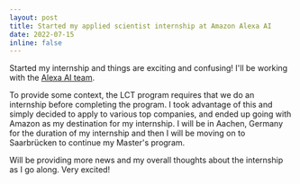```yaml
---
layout: post
title: Started my applied scientist internship at Amazon Alexa AI
date: 2022-07-15
inline: false
---
```


Started my internship and things are exciting and confusing! I'll be working with the [Alexa AI team](https://www.amazon.science/research-areas/conversational-ai-natural-language-processing).

To provide some context, the LCT program requires that we do an internship before completing the program. I took advantage of this and simply decided to apply to various top companies, and ended up going with Amazon as my destination for my internship. I will be in Aachen, Germany for the duration of my internship and then I will be moving on to Saarbrücken to continue my Master's program.

Will be providing more news and my overall thoughts about the internship as I go along. Very excited!
